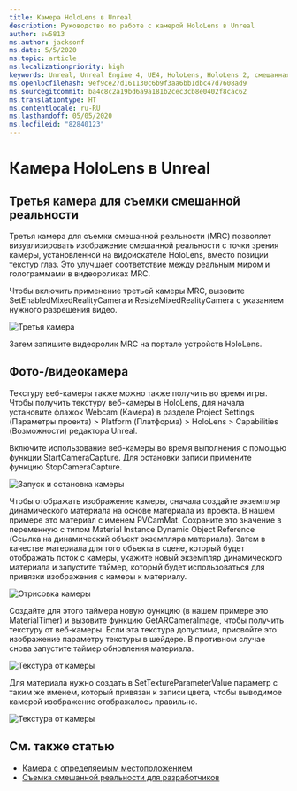 ```yaml
---
title: Камера HoloLens в Unreal
description: Руководство по работе с камерой HoloLens в Unreal
author: sw5813
ms.author: jacksonf
ms.date: 5/5/2020
ms.topic: article
ms.localizationpriority: high
keywords: Unreal, Unreal Engine 4, UE4, HoloLens, HoloLens 2, смешанная реальность, разработка, функции, документация, руководства, голограммы, камера третья камера, MRC
ms.openlocfilehash: 9ef9ce27d161130c6b9f3aa6bb1dbc47d7608ad9
ms.sourcegitcommit: ba4c8c2a19bd6a9a181b2cec3cb8e0402f8cac62
ms.translationtype: HT
ms.contentlocale: ru-RU
ms.lasthandoff: 05/05/2020
ms.locfileid: "82840123"
---
```

# <a name="hololens-camera-in-unreal"></a>Камера HoloLens в Unreal

## <a name="third-camera-mixed-reality-capture"></a>Третья камера для съемки смешанной реальности

Третья камера для съемки смешанной реальности (MRC) позволяет визуализировать изображение смешанной реальности с точки зрения камеры, установленной на видоискателе HoloLens, вместо позиции текстур глаз.  Это улучшает соответствие между реальным миром и голограммами в видеороликах MRC. 

Чтобы включить применение третьей камеры MRC, вызовите SetEnabledMixedRealityCamera и ResizeMixedRealityCamera с указанием нужного разрешения видео. 

![Третья камера](images/unreal-camera-3rd.PNG)

Затем запишите видеоролик MRC на портале устройств HoloLens. 

## <a name="pv-camera"></a>Фото-/видеокамера

Текстуру веб-камеры также можно также получить во время игры.  Чтобы получить текстуру веб-камеры в HoloLens, для начала установите флажок Webcam (Камера) в разделе Project Settings (Параметры проекта) > Platform (Платформа) > HoloLens > Capabilities (Возможности) редактора Unreal. 

Включите использование веб-камеры во время выполнения с помощью функции StartCameraCapture.  Для остановки записи примените функцию StopCameraCapture. 

![Запуск и остановка камеры](images/unreal-camera-startstop.PNG)

Чтобы отображать изображение камеры, сначала создайте экземпляр динамического материала на основе материала из проекта.  В нашем примере это материал с именем PVCamMat.  Сохраните это значение в переменную с типом Material Instance Dynamic Object Reference (Ссылка на динамический объект экземпляра материала).  Затем в качестве материала для того объекта в сцене, который будет отображать поток с камеры, укажите новый экземпляр динамического материала и запустите таймер, который будет использоваться для привязки изображения с камеры к материалу. 

![Отрисовка камеры](images/unreal-camera-render.PNG)

Создайте для этого таймера новую функцию (в нашем примере это MaterialTimer) и вызовите функцию GetARCameraImage, чтобы получить текстуру от веб-камеры.  Если эта текстура допустима, присвойте это изображение параметру текстуры в шейдере.  В противном случае снова запустите таймер обновления материала. 

![Текстура от камеры](images/unreal-camera-texture.PNG)

Для материала нужно создать в SetTextureParameterValue параметр с таким же именем, который привязан к записи цвета, чтобы выводимое камерой изображение отображалось правильно. 

![Текстура от камеры](images/unreal-camera-material.PNG)

## <a name="see-also"></a>См. также статью
* [Камера с определяемым местоположением](locatable-camera.md)
* [Съемка смешанной реальности для разработчиков](mixed-reality-capture-for-developers.md)

